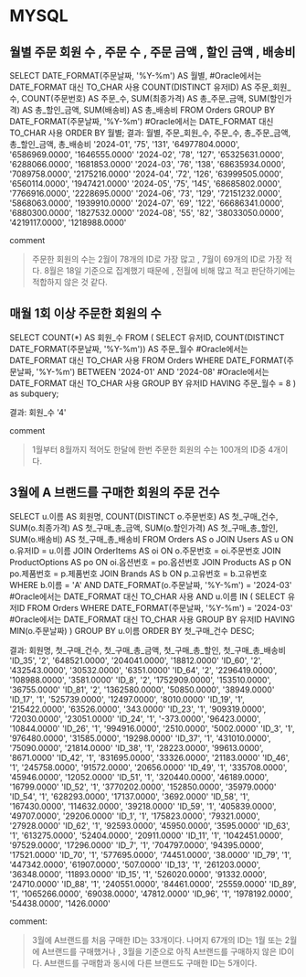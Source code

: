 # MYSQL

## 월별 주문 회원 수 , 주문 수 , 주문 금액 , 할인 금액 , 배송비

  SELECT 
    DATE_FORMAT(주문날짜, '%Y-%m') AS 월별, #Oracle에서는 DATE_FORMAT 대신 TO_CHAR 사용
    COUNT(DISTINCT 유저ID) AS 주문_회원_수,
    COUNT(주문번호) AS 주문_수,
    SUM(최종가격) AS 총_주문_금액,
    SUM(할인가격) AS 총_할인_금액,
    SUM(배송비) AS 총_배송비
  FROM 
      Orders
  GROUP BY 
      DATE_FORMAT(주문날짜, '%Y-%m') #Oracle에서는 DATE_FORMAT 대신 TO_CHAR 사용
  ORDER BY 
      월별;
결과:
월별, 주문_회원_수, 주문_수, 총_주문_금액, 총_할인_금액, 총_배송비
'2024-01', '75', '131', '64977804.0000', '6586969.0000', '1646555.0000'
'2024-02', '78', '127', '65325631.0000', '6288066.0000', '1681853.0000'
'2024-03', '76', '138', '68635934.0000', '7089758.0000', '2175216.0000'
'2024-04', '72', '126', '63999505.0000', '6560114.0000', '1947421.0000'
'2024-05', '75', '145', '68685802.0000', '7766916.0000', '2228695.0000'
'2024-06', '73', '129', '72151232.0000', '5868063.0000', '1939910.0000'
'2024-07', '69', '122', '66686341.0000', '6880300.0000', '1827532.0000'
'2024-08', '55', '82', '38033050.0000', '4219117.0000', '1218988.0000'


comment
> 주문한 회원의 수는 2월이 78개의 ID로 가장 많고 , 7월이 69개의 ID로 가장 적다.
> 8월은 18일 기준으로 집계했기 때문에 , 전월에 비해 많고 적고 판단하기에는 적합하지 않은 것 같다.

## 매월 1회 이상 주문한 회원의 수

SELECT 
    COUNT(*) AS 회원_수
FROM 
    (
        SELECT 
            유저ID,
            COUNT(DISTINCT DATE_FORMAT(주문날짜, '%Y-%m')) AS 주문_월수 #Oracle에서는 DATE_FORMAT 대신 TO_CHAR 사용
        FROM 
            Orders
        WHERE 
            DATE_FORMAT(주문날짜, '%Y-%m') BETWEEN '2024-01' AND '2024-08' #Oracle에서는 DATE_FORMAT 대신 TO_CHAR 사용
        GROUP BY 
            유저ID
        HAVING 
            주문_월수 = 8
    ) as subquery;

결과:
 회원_수
'4'

comment
> 1월부터 8월까지 적어도 한달에 한번 주문한 회원의 수는 100개의 ID중 4개이다.


## 3월에 A 브랜드를 구매한 회원의 주문 건수

SELECT 
    u.이름 AS 회원명, 
    COUNT(DISTINCT o.주문번호) AS 첫_구매_건수,
    SUM(o.최종가격) AS 첫_구매_총_금액,
    SUM(o.할인가격) AS 첫_구매_총_할인,
    SUM(o.배송비) AS 첫_구매_총_배송비
FROM 
    Orders AS o
JOIN 
    Users AS u ON o.유저ID = u.이름
JOIN 
    OrderItems AS oi ON o.주문번호 = oi.주문번호
JOIN 
    ProductOptions AS po ON oi.옵션번호 = po.옵션번호
JOIN 
    Products AS p ON po.제품번호 = p.제품번호
JOIN 
    Brands AS b ON p.고유번호 = b.고유번호
WHERE 
    b.이름 = 'A' 
    AND DATE_FORMAT(o.주문날짜, '%Y-%m') = '2024-03' #Oracle에서는 DATE_FORMAT 대신 TO_CHAR 사용
    AND u.이름 IN (
        SELECT 유저ID 
        FROM Orders 
        WHERE DATE_FORMAT(주문날짜, '%Y-%m') = '2024-03' #Oracle에서는 DATE_FORMAT 대신 TO_CHAR 사용
        GROUP BY 유저ID 
        HAVING MIN(o.주문날짜)
    )
GROUP BY 
    u.이름
ORDER BY 
    첫_구매_건수 DESC;

결과:
 회원명, 첫_구매_건수, 첫_구매_총_금액, 첫_구매_총_할인, 첫_구매_총_배송비
'ID_35', '2', '648521.0000', '204041.0000', '18812.0000'
'ID_60', '2', '432543.0000', '30532.0000', '6351.0000'
'ID_64', '2', '2296419.0000', '108988.0000', '3581.0000'
'ID_8', '2', '1752909.0000', '153510.0000', '36755.0000'
'ID_81', '2', '1362580.0000', '50850.0000', '38949.0000'
'ID_17', '1', '525739.0000', '12497.0000', '8010.0000'
'ID_19', '1', '215422.0000', '63526.0000', '343.0000'
'ID_23', '1', '909319.0000', '72030.0000', '23051.0000'
'ID_24', '1', '-373.0000', '96423.0000', '10844.0000'
'ID_26', '1', '994916.0000', '2510.0000', '5002.0000'
'ID_3', '1', '976480.0000', '31585.0000', '19298.0000'
'ID_37', '1', '431010.0000', '75090.0000', '21814.0000'
'ID_38', '1', '28223.0000', '99613.0000', '8671.0000'
'ID_42', '1', '831695.0000', '33326.0000', '21183.0000'
'ID_46', '1', '245758.0000', '91572.0000', '20656.0000'
'ID_49', '1', '335708.0000', '45946.0000', '12052.0000'
'ID_51', '1', '320440.0000', '46189.0000', '16799.0000'
'ID_52', '1', '3770202.0000', '152850.0000', '35979.0000'
'ID_54', '1', '628293.0000', '17137.0000', '3692.0000'
'ID_58', '1', '167430.0000', '114632.0000', '39218.0000'
'ID_59', '1', '405839.0000', '49707.0000', '29206.0000'
'ID_1', '1', '175823.0000', '79321.0000', '27928.0000'
'ID_62', '1', '92593.0000', '45950.0000', '3595.0000'
'ID_63', '1', '613275.0000', '52404.0000', '20911.0000'
'ID_11', '1', '1042451.0000', '97529.0000', '17296.0000'
'ID_7', '1', '704797.0000', '94395.0000', '17521.0000'
'ID_70', '1', '577695.0000', '74451.0000', '38.0000'
'ID_79', '1', '447342.0000', '61907.0000', '507.0000'
'ID_13', '1', '261203.0000', '36348.0000', '11893.0000'
'ID_15', '1', '526020.0000', '91332.0000', '24710.0000'
'ID_88', '1', '240551.0000', '84461.0000', '25559.0000'
'ID_89', '1', '1065266.0000', '69038.0000', '47812.0000'
'ID_96', '1', '1978192.0000', '54438.0000', '1426.0000'


comment:
> 3월에 A브랜드를 처음 구매한 ID는 33개이다.
> 나머지 67개의 ID는 1월 또는 2월에 A브랜드를 구매했거나 , 3월을 기준으로 아직 A브랜드를 구매하지 않은 ID이다.
> A브랜드를 구매함과 동시에 다른 브랜드도 구매한 ID는 5개이다.
